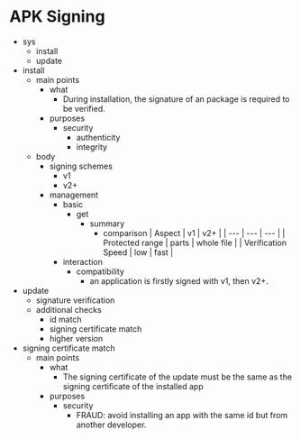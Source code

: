 # APK Signing

- sys
    - install
    - update
- install
    - main points
        - what
            - During installation, the signature of an package is required to be verified.
        - purposes
            - security
                - authenticity
                - integrity
    - body
        - signing schemes
            - v1
            - v2+
        - management
            - basic
                - get
                    - summary
                        - comparison
                            | Aspect | v1 | v2+ |
                            | --- | --- | --- |
                            | Protected range | parts | whole file |
                            | Verification Speed | low | fast |
            - interaction
                - compatibility
                    - an application is firstly signed with v1, then v2+. 
- update
    - signature verification
    - additional checks
        - id match
        - signing certificate match
        - higher version
- signing certificate match
    - main points
        - what
            - The signing certificate of the update must be the same as the signing certificate of the installed app
        - purposes
            - security
                - FRAUD: avoid installing an app with the same id but from another developer.